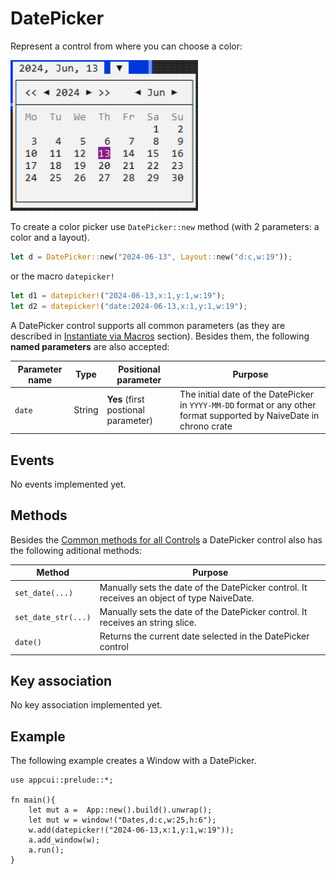 # DatePicker

Represent a control from where you can choose a color:

<img src="img/datepicker.png" width=300/>

To create a color picker use `DatePicker::new` method (with 2 parameters: a color and a layout).
```rs
let d = DatePicker::new("2024-06-13", Layout::new("d:c,w:19"));
```
or the macro `datepicker!`
```rs
let d1 = datepicker!("2024-06-13,x:1,y:1,w:19");
let d2 = datepicker!("date:2024-06-13,x:1,y:1,w:19");
```

A DatePicker control supports all common parameters (as they are described in [Instantiate via Macros](../instantiate_via_macros.md) section). Besides them, the following **named parameters** are also accepted:

| Parameter name | Type   | Positional parameter                | Purpose                                                                                                                                                                                                                                               |
| -------------- | ------ | ----------------------------------- | -------------------------------------------------------------------------------------------------------------------- |
| `date`         | String | **Yes** (first postional parameter) | The initial date of the DatePicker in `YYYY-MM-DD` format or any other format supported by NaiveDate in chrono crate |

## Events
No events implemented yet.
<!-- To intercept events from a DatePicker control, the following trait has to be implemented to the Window that processes the event loop:
```rs
pub trait DatePickerEvents {
    fn on_color_changed(&mut self, handle: Handle<DatePicker>, color: Color) -> EventProcessStatus {...}
}
``` -->

## Methods

Besides the [Common methods for all Controls](../common_methods.md) a DatePicker control also has the following aditional methods:

| Method              | Purpose                                                                                    |
| ------------------- | ------------------------------------------------------------------------------------------ |
| `set_date(...)`     | Manually sets the date of the DatePicker control. It receives an object of type NaiveDate. |
| `set_date_str(...)` | Manually sets the date of the DatePicker control. It receives an string slice.             |
| `date()`            | Returns the current date selected in the DatePicker control                                |


## Key association

No key association implemented yet.

<!-- The following keys are processed by a DatePicker control if it has focus:

| Key                           | Purpose                                                                                                                                                                                                                           |
| ----------------------------- | --------------------------------------------------------------------------------------------------------------------------------------------------------------------------------------------------------------------------------- |
| `Space` or `Enter`            | Expands or packs (collapses) the DatePicker control.                                                                                                                                                                             |
| `Up`, `Down`, `Left`, `Right` | Changes the current selected color from the DatePicker. Using this keys will trigger a call to `DatePickerEvents::on_color_changed(...)`                                                                                        |
| `Escape`                      | Only when the DatePicker is expanded, it collapses the control. If the DatePicker is already colapsed, this key will not be captured (meaning that one of the DatePicker ancestors will be responsable with treating this key) | -->

## Example

The following example creates a Window with a DatePicker.

```rust,no_run
use appcui::prelude::*;

fn main(){
    let mut a =  App::new().build().unwrap();
    let mut w = window!("Dates,d:c,w:25,h:6");
    w.add(datepicker!("2024-06-13,x:1,y:1,w:19"));
    a.add_window(w);
    a.run();
}

```